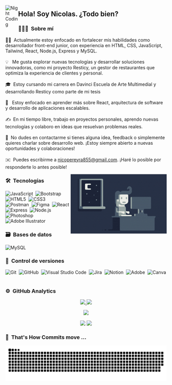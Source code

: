 <img alt="Night Coding" src="./assets/Hand%20Wave.gif" width='40' align="left"/><h2 align="left">Hola! Soy Nicolas. ¿Todo bien?</h2>

### 👨🏻‍💻 &nbsp;Sobre mí

👨‍💻 &nbsp;Actualmente estoy enfocado en fortalecer mis habilidades como desarrollador front-end junior, con experiencia en HTML, CSS, JavaScript, Tailwind, React, Node.js, Express y MySQL.\
<br/>
💡 &nbsp; Me gusta explorar nuevas tecnologías y desarrollar soluciones innovadoras, como mi proyecto Resticy, un gestor de restaurantes que optimiza la experiencia de clientes y personal.\
<br/>
🎓 &nbsp;Estoy cursando mi carrera en Davinci Escuela de Arte Multimedial y desarrollando Resticy como parte de mi tesis\
<br/>
🌱 &nbsp; Estoy enfocado en aprender más sobre React, arquitectura de software y desarrollo de aplicaciones escalables.\
<br/>
✍️ &nbsp;En mi tiempo libre, trabajo en proyectos personales, aprendo nuevas tecnologías y colaboro en ideas que resuelvan problemas reales.\
<br/>
💬 &nbsp;No dudes en contactarme si tienes alguna idea, feedback o simplemente quieres charlar sobre desarrollo web. ¡Estoy siempre abierto a nuevas oportunidades y colaboraciones!\
<br/>
✉️ &nbsp;Puedes escribirme a nicopereyra855@gmail.com. ¡Haré lo posible por responderte lo antes posible!

<img alt="Night Coding" src="https://raw.githubusercontent.com/AVS1508/AVS1508/master/assets/Night-Coding.gif" align="right"/>

### 🛠 &nbsp;Tecnologías

![JavaScript](https://img.shields.io/badge/javascript-%23323330.svg?style=for-the-badge&logo=javascript&logoColor=%23F7DF1E)&nbsp;
![Bootstrap](https://img.shields.io/badge/bootstrap-%23563D7C.svg?style=for-the-badge&logo=bootstrap&logoColor=white)&nbsp;
![HTML5](https://img.shields.io/badge/html5-%23E34F26.svg?style=for-the-badge&logo=html5&logoColor=white)&nbsp;
![CSS3](https://img.shields.io/badge/css3-%231572B6.svg?style=for-the-badge&logo=css3&logoColor=white)&nbsp;
![Postman](https://img.shields.io/badge/Postman-FF6C37?style=for-the-badge&logo=postman&logoColor=white)&nbsp;
![Figma](https://img.shields.io/badge/figma-%23F24E1E.svg?style=for-the-badge&logo=figma&logoColor=white)&nbsp;
![React](https://img.shields.io/badge/react-%2320232a.svg?style=for-the-badge&logo=react&logoColor=%2361DAFB)&nbsp;
![Express](https://img.shields.io/badge/express-%23404d59.svg?style=for-the-badge&logo=express&logoColor=%2361DAFB)&nbsp;
![Node.js](https://img.shields.io/badge/node.js-%2343853D.svg?style=for-the-badge&logo=node.js&logoColor=white)&nbsp;
![Photoshop](https://img.shields.io/badge/photoshop-%2331A8FF.svg?style=for-the-badge&logo=adobe-photoshop&logoColor=white)&nbsp;
![Adobe Illustrator](https://img.shields.io/badge/adobe%20illustrator-%23FF9A00.svg?style=for-the-badge&logo=adobe-illustrator&logoColor=white)&nbsp;

### 🗃 &nbsp;Bases de datos

![MySQL](https://img.shields.io/badge/mysql-%2300f.svg?style=for-the-badge&logo=mysql&logoColor=white)&nbsp;

### 🧰 &nbsp;Control de versiones

![Git](https://img.shields.io/badge/git-%23F05033.svg?style=for-the-badge&logo=git&logoColor=white)&nbsp;
![GitHub](https://img.shields.io/badge/github-%23121011.svg?style=for-the-badge&logo=github&logoColor=white)&nbsp;
![Visual Studio Code](https://img.shields.io/badge/Visual%20Studio%20Code-0078d7.svg?style=for-the-badge&logo=visual-studio-code&logoColor=white)&nbsp;
![Jira](https://img.shields.io/badge/jira-%230A0FFF.svg?style=for-the-badge&logo=jira&logoColor=white)&nbsp;
![Notion](https://img.shields.io/badge/Notion-%23000000.svg?style=for-the-badge&logo=notion&logoColor=white)&nbsp;
![Adobe](https://img.shields.io/badge/adobe-%23FF0000.svg?style=for-the-badge&logo=adobe&logoColor=white)&nbsp;
![Canva](https://img.shields.io/badge/Canva-%2300C4CC.svg?style=for-the-badge&logo=Canva&logoColor=white)&nbsp;

### ⚙️ &nbsp;GitHub Analytics

<p align="center"> <a href="https://github.com/[TuNombreDeUsuario]"> <img height="180em" src="https://github-readme-stats-eight-theta.vercel.app/api?username=[Mayv3]&show_icons=true&theme=algolia&include_all_commits=true&count_private=true"/> </a> <a href="https://github.com/[TuNombreDeUsuario]"> <img height="180em" src="https://github-readme-stats-eight-theta.vercel.app/api/top-langs/?username=[TuNombreDeUsuario]&layout=compact&langs_count=8&theme=algolia&hide=other&custom_title=Lenguajes%20Más%20Usados&exclude_repo=repo1,repo2&hide_progress=true&card_width=400"/> </a> </p><p align="center"> <img height="180em" src="https://github-readme-streak-stats.herokuapp.com/?user=[TuNombreDeUsuario]&theme=dark&hide_border=true"/> </p>


<p align="center">
<a href="https://www.linkedin.com/in/ask2001/"><img src="https://img.shields.io/badge/-Aditya%20Sunit%20Kanoi-0077B5?style=flat&logo=Linkedin&logoColor=white"/></a>
<a href="mailto:adityakanoiofficial@gmail.com"><img src="https://img.shields.io/badge/-Adityakanoi-D14836?style=flat&logo=Gmail&logoColor=white"/></a>
</p>

### 🐍 &nbsp;That's How Commits move ...

<div align="center">
  <a href="https://github.com/Adityakanoi2001/">
  <img src="https://github.com/1999AZZAR/1999AZZAR/blob/readme/resources/img/grid-snake.svg"
       alt="snake" /></a>
</div>
